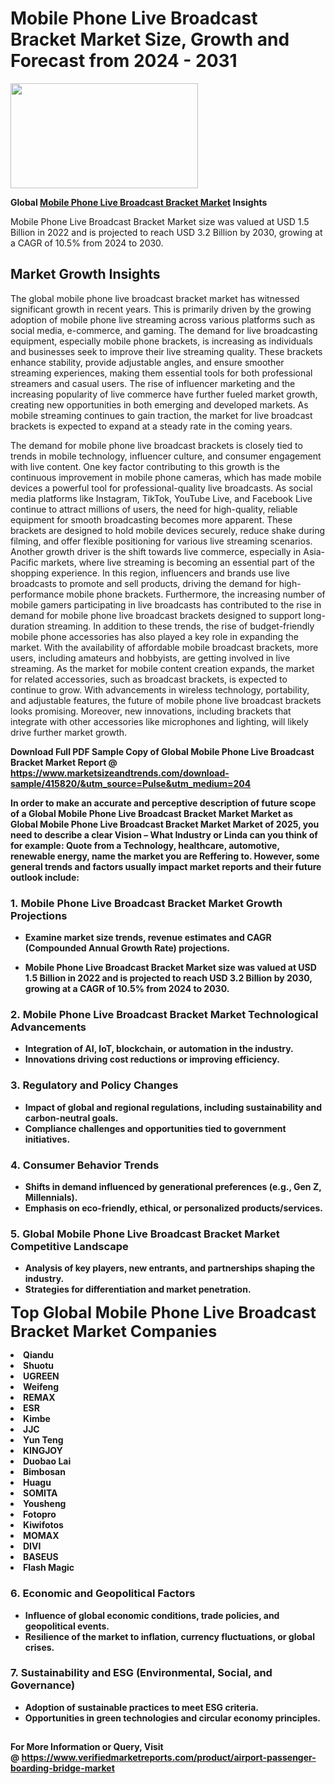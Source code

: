 <H1>Mobile Phone Live Broadcast Bracket Market Size, Growth and Forecast from 2024 - 2031</H1><img class="aligncenter size-medium wp-image-584254" src="https://thirdeyenews.in/wp-content/uploads/2024/09/Global-Market-Research-300x168.jpeg" alt="" width="300" height="168" /><p><strong>Global&nbsp;<a href="https://www.marketsizeandtrends.com/download-sample/415820/&amp;utm_source=Pulse&amp;utm_medium=204">Mobile Phone Live Broadcast Bracket Market</a> Insights</strong></p><p>Mobile Phone Live Broadcast Bracket Market size was valued at USD 1.5 Billion in 2022 and is projected to reach USD 3.2 Billion by 2030, growing at a CAGR of 10.5% from 2024 to 2030.</p><p><h2>Market Growth Insights</h2> <p>The global mobile phone live broadcast bracket market has witnessed significant growth in recent years. This is primarily driven by the growing adoption of mobile phone live streaming across various platforms such as social media, e-commerce, and gaming. The demand for live broadcasting equipment, especially mobile phone brackets, is increasing as individuals and businesses seek to improve their live streaming quality. These brackets enhance stability, provide adjustable angles, and ensure smoother streaming experiences, making them essential tools for both professional streamers and casual users. The rise of influencer marketing and the increasing popularity of live commerce have further fueled market growth, creating new opportunities in both emerging and developed markets. As mobile streaming continues to gain traction, the market for live broadcast brackets is expected to expand at a steady rate in the coming years.</p> <p><strong></strong></p> <p>The demand for mobile phone live broadcast brackets is closely tied to trends in mobile technology, influencer culture, and consumer engagement with live content. One key factor contributing to this growth is the continuous improvement in mobile phone cameras, which has made mobile devices a powerful tool for professional-quality live broadcasts. As social media platforms like Instagram, TikTok, YouTube Live, and Facebook Live continue to attract millions of users, the need for high-quality, reliable equipment for smooth broadcasting becomes more apparent. These brackets are designed to hold mobile devices securely, reduce shake during filming, and offer flexible positioning for various live streaming scenarios. Another growth driver is the shift towards live commerce, especially in Asia-Pacific markets, where live streaming is becoming an essential part of the shopping experience. In this region, influencers and brands use live broadcasts to promote and sell products, driving the demand for high-performance mobile phone brackets. Furthermore, the increasing number of mobile gamers participating in live broadcasts has contributed to the rise in demand for mobile phone live broadcast brackets designed to support long-duration streaming. In addition to these trends, the rise of budget-friendly mobile phone accessories has also played a key role in expanding the market. With the availability of affordable mobile broadcast brackets, more users, including amateurs and hobbyists, are getting involved in live streaming. As the market for mobile content creation expands, the market for related accessories, such as broadcast brackets, is expected to continue to grow. With advancements in wireless technology, portability, and adjustable features, the future of mobile phone live broadcast brackets looks promising. Moreover, new innovations, including brackets that integrate with other accessories like microphones and lighting, will likely drive further market growth.</p> <p><strong></p><p><span class=""><strong>Download Full PDF Sample Copy of Global Mobile Phone Live Broadcast Bracket Market Report</strong> @ <a href="https://www.marketsizeandtrends.com/download-sample/415820/&amp;utm_source=Pulse&amp;utm_medium=204" target="_blank">https://www.marketsizeandtrends.com/download-sample/415820/&amp;utm_source=Pulse&amp;utm_medium=204</a></span></p><p>In order to make an accurate and perceptive description of future scope of a Global&nbsp;Mobile Phone Live Broadcast Bracket Market Market as Global&nbsp;Mobile Phone Live Broadcast Bracket Market Market of 2025, you need to describe a clear Vision &ndash; What Industry or Linda can you think of for example: Quote from a Technology, healthcare, automotive, renewable energy, name the market you are Reffering to. However, some general trends and factors usually impact market reports and their future outlook include:</p><h3>1.&nbsp;<strong>Mobile Phone Live Broadcast Bracket Market Growth Projections</strong></h3><ul><li>Examine market size trends, revenue estimates and CAGR (Compounded Annual Growth Rate) projections.</li><li><p>Mobile Phone Live Broadcast Bracket Market size was valued at USD 1.5 Billion in 2022 and is projected to reach USD 3.2 Billion by 2030, growing at a CAGR of 10.5% from 2024 to 2030.</p></li></ul><h3>2.&nbsp;<strong>Mobile Phone Live Broadcast Bracket Market Technological Advancements</strong></h3><ul><li>Integration of AI, IoT, blockchain, or automation in the industry.</li><li>Innovations driving cost reductions or improving efficiency.</li></ul><h3>3.&nbsp;<strong>Regulatory and Policy Changes</strong></h3><ul><li>Impact of global and regional regulations, including sustainability and carbon-neutral goals.</li><li>Compliance challenges and opportunities tied to government initiatives.</li></ul><h3>4.&nbsp;<strong>Consumer Behavior Trends</strong></h3><ul><li>Shifts in demand influenced by generational preferences (e.g., Gen Z, Millennials).</li><li>Emphasis on eco-friendly, ethical, or personalized products/services.</li></ul><h3>5.&nbsp;<strong>Global Mobile Phone Live Broadcast Bracket Market Competitive Landscape</strong></h3><ul><li>Analysis of key players, new entrants, and partnerships shaping the industry.</li><li>Strategies for differentiation and market penetration.</li></ul><p data-pm-slice="1 1 []"><span style="color: inherit; font-family: inherit; font-size: 25px;">Top Global Mobile Phone Live Broadcast Bracket Market Companies</span></p><div class="" data-test-id=""><p><li>Qiandu</li><li> Shuotu</li><li> UGREEN</li><li> Weifeng</li><li> REMAX</li><li> ESR</li><li> Kimbe</li><li> JJC</li><li> Yun Teng</li><li> KINGJOY</li><li> Duobao Lai</li><li> Bimbosan</li><li> Huagu</li><li> SOMITA</li><li> Yousheng</li><li> Fotopro</li><li> Kiwifotos</li><li> MOMAX</li><li> DIVI</li><li> BASEUS</li><li> Flash Magic</li></p></div><h3>6.&nbsp;<strong>Economic and Geopolitical Factors</strong></h3><ul><li>Influence of global economic conditions, trade policies, and geopolitical events.</li><li>Resilience of the market to inflation, currency fluctuations, or global crises.</li></ul><h3>7.&nbsp;<strong>Sustainability and ESG (Environmental, Social, and Governance)</strong></h3><ul><li>Adoption of sustainable practices to meet ESG criteria.</li><li>Opportunities in green technologies and circular economy principles.</li></ul><h2><strong style="font-size: 14px;">For More Information or Query, Visit @&nbsp;</strong><a style="background-color: #ffffff; font-size: 14px;" href="https://www.marketsizeandtrends.com/report/mobile-phone-live-broadcast-bracket-market/" target="_blank">https://www.verifiedmarketreports.com/product/airport-passenger-boarding-bridge-market</a></h2>
